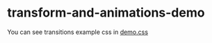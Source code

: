 # transform-and-animations-demo

You can see transitions example css in [demo.css](https://github.com/ai297/transform-and-animations-demo/blob/main/demo.css)
